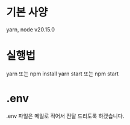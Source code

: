 # 기본 사양

yarn, node v20.15.0

# 실행법

yarn 또는 npm install
yarn start 또는 npm start

# .env

.env 파일은 메일로 적어서 전달 드리도록 하겠습니다.
